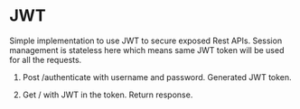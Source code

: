 # JWT

Simple implementation to use JWT to secure exposed Rest APIs. Session management is stateless here which means same JWT token will be used for all the requests.

1. Post /authenticate with username and password.
    Generated JWT token.
    
2. Get / with JWT in the token.
    Return response.
